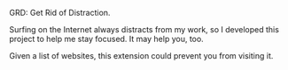 GRD: Get Rid of Distraction.

Surfing on the Internet always distracts from my work, so I developed this project to help me stay focused. It may help you, too.

Given a list of websites, this extension could prevent you from visiting it.
